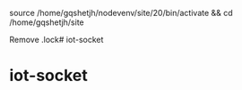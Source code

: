 source /home/gqshetjh/nodevenv/site/20/bin/activate  && cd /home/gqshetjh/site

Remove .lock# iot-socket
# iot-socket
